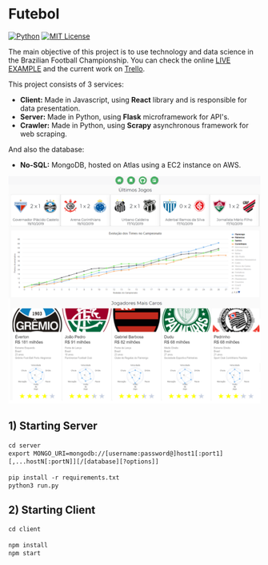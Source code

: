 # Futebol
[![Python](https://img.shields.io/badge/python-3.7-blue.svg)]() [![MIT License](https://img.shields.io/badge/license-MIT-007EC7.svg?style=flat)](/LICENSE)

The main objective of this project is to use technology and data science in the Brazilian Football Championship. You can check the online [LIVE EXAMPLE](http://35.226.24.80/Intro) and the current work on [Trello](https://trello.com/b/hIgiJDFl/futebol).


This project consists of 3 services:

* __Client:__ Made in Javascript, using __React__ library and is responsible for data presentation.
* __Server:__ Made in Python, using __Flask__ microframework for API's.
* __Crawler:__ Made in Python, using __Scrapy__ asynchronous framework for web scraping.

And also the database:
* __No-SQL:__ MongoDB, hosted on Atlas using a EC2 instance on AWS.

![Imagem Exemplo](screenshots/screenshot_20_10_19.png)



## 1) Starting Server

```
cd server
export MONGO_URI=mongodb://[username:password@]host1[:port1][,...hostN[:portN]][/[database][?options]]

pip install -r requirements.txt
python3 run.py
```


## 2) Starting Client

```
cd client

npm install
npm start
```
